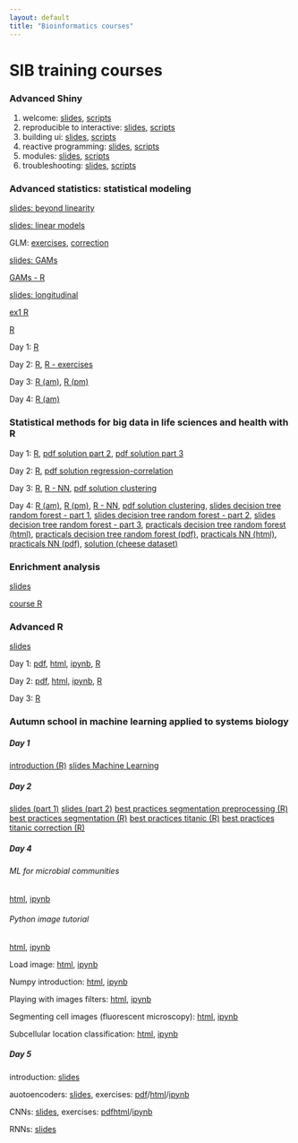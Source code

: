 ```yaml
---
layout: default
title: "Bioinformatics courses"
---
```


# SIB training courses


### Advanced Shiny

 <ol>
  <li>welcome: <a href="SIB_shiny_dec2019/advanced-shiny-sib-master/00-welcome.pdf">slides</a>, <a href="SIB_shiny_dec2019/advanced-shiny-sib-master/00-welcome.pdf">scripts</a></li>
  <li>reproducible to interactive: <a href="SIB_shiny_dec2019/advanced-shiny-sib-master/01-reproducible-to-interactive.pdf">slides</a>, <a href="SIB_shiny_dec2019/advanced-shiny-sib-master/01-reproducible-to-interactive">scripts</a></li>
  <li>building ui: <a href="SIB_shiny_dec2019/advanced-shiny-sib-master/02-building-ui.pdf">slides</a>, <a href="SIB_shiny_dec2019/advanced-shiny-sib-master/02-building-ui">scripts</a></li>
  <li>reactive programming: <a href="SIB_shiny_dec2019/advanced-shiny-sib-master/03-reactive-programming.pdf">slides</a>, <a href="SIB_shiny_dec2019/advanced-shiny-sib-master/03-react-prog">scripts</a></li>
  <li>modules: <a href="SIB_shiny_dec2019/advanced-shiny-sib-master/04-modules.pdf">slides</a>, <a href="SIB_shiny_dec2019/04-modules">scripts</a></li>
  <li>troubleshooting: <a href="SIB_shiny_dec2019/advanced-shiny-sib-master/05-troubleshooting.pdf">slides</a>, <a href="SIB_shiny_dec2019/advanced-shiny-sib-master/05-troubleshooting">scripts</a></li>
</ol> 


### Advanced statistics: statistical modeling 

<a href="SIB_advancedStat_2018/20180820-Beyond_linearity.pdf">slides: beyond linearity</a>

<a href="SIB_advancedStat_2018/20180820-linearmodels-print.pdf">slides: linear models</a>

GLM: <a href="SIB_advancedStat_2018/GLM_exo.html">exercises</a>, <a href="SIB_advancedStat_2018/correction_GLM.pdf">correction</a>

<a href="SIB_advancedStat_2018/gams_v1.pdf">slides: GAMs</a>

<a href="SIB_advancedStat_2018/gam_Q_Aug23,2018.R">GAMs - R</a>

<a href="SIB_advancedStat_2018/longitudinal_v1.pdf">slides: longitudinal</a>

<a href="SIB_advancedStat_2018/SIB_advancedStat_2018/ex1.R">ex1 R</a>

<a href="SIB_advancedStat_2018/day1.R">R</a>

Day 1: <a href="SIB_advancedStat_2018/day1.R">R</a>

Day 2: <a href="SIB_advancedStat_2018/day2.R">R</a>, <a href="SIB_advancedStat_2018/day2_exercises.R">R - exercises</a>

Day 3: <a href="SIB_advancedStat_2018/day3_am.R">R (am)</a>, <a href="SIB_advancedStat_2018/day3_pm.R">R (pm)</a>

Day 4: <a href="SIB_advancedStat_2018/day4_am.R">R (am)</a>

### Statistical methods for big data in life sciences and health with R 

Day 1: <a href="SIB_SMBD_2018/day1.R">R</a>,  <a href="SIB_SMBD_2018/day1-solution-part2.pdf">pdf solution part 2</a>, <a href="SIB_SMBD_2018/day1-solution-part3.pdf">pdf solution part 3</a>

Day 2: <a href="SIB_SMBD_2018/day2.R">R</a>,  <a href="SIB_SMBD_2018/day2-solution_regression_correlation.pdf">pdf solution regression-correlation</a>

Day 3: <a href="SIB_SMBD_2018/day3.R">R</a>, <a href="SIB_SMBD_2018/day3_NN.R">R - NN</a>, <a href="SIB_SMBD_2018/day3-solution_clustering.pdf">pdf solution clustering</a>

Day 4: <a href="SIB_SMBD_2018/day4.R">R (am)</a>, <a href="SIB_SMBD_2018/day4_afternoon.R">R (pm)</a>, <a href="SIB_SMBD_2018/day3_NN.R">R - NN</a>, <a href="SIB_SMBD_2018/day3-solution_clustering.pdf">pdf solution clustering</a>, <a href="SIB_SMBD_2018/Day4_Lecture_neuralNet_decisionTree_randomForest_1.pdf">slides decision tree random forest - part 1</a>, <a href="SIB_SMBD_2018/Day4_Lecture_neuralNet_decisionTree_randomForest_2.pdf">slides decision tree random forest - part 2</a>, <a href="SIB_SMBD_2018/Day4_Lecture_neuralNet_decisionTree_randomForest_3.pdf">slides decision tree random forest - part 3</a>, <a href="SIB_SMBD_2018/Day4_Practicals_Decision_Tree_Random_Forest.html">practicals decision tree random forest (html)</a>, <a href="SIB_SMBD_2018/Day4_Practicals_Decision_Tree_Random_Forest.pdf">practicals decision tree random forest (pdf)</a>, <a href="SIB_SMBD_2018/Day4_Practicals_Neural_Network.html">practicals NN (html)</a>,  <a href="SIB_SMBD_2018/Day4_Practicals_Neural_Network.pdf">practicals NN (pdf)</a>,  <a href="SIB_SMBD_2018/solutionCheesedataset.txt">solution (cheese dataset)</a>


### Enrichment analysis 

<a href="SIB_enrichmentAnalysis_2018/Enrichment_analysis_lecture_solution.pdf">slides</a>

<a href="SIB_enrichmentAnalysis_2018/21_03_course.R">course R</a>

### Advanced R 

<a href="SIB_advancedR_2017/slides_advancedR.pdf">slides</a>

Day 1: <a href="SIB_advancedR_2017/day1.pdf">pdf</a>,  <a href="SIB_advancedR_2017/day1.html">html</a>,  <a href="SIB_advancedR_2017/day1.ipynb">ipynb</a>,  <a href="SIB_advancedR_2017/day1.R">R</a>


Day 2: <a href="SIB_advancedR_2017/day2.pdf">pdf</a>,  <a href="SIB_advancedR_2017/day2.html">html</a>,  <a href="SIB_advancedR_2017/day2.ipynb">ipynb</a>,  <a href="SIB_advancedR_2017/day2.R">R</a>


Day 3: <a href="SIB_advancedR_2017/day3.R">R</a>
    

### Autumn school in machine learning applied to systems biology 

##### Day 1

<a href="SIB_machine_learning_Autumn_School_2017/day1/day1_introduction.R">introduction (R)</a>
<a href="SIB_machine_learning_Autumn_School_2017/day1/Machine_Learning.pdf">slides Machine Learning</a>

##### Day 2
<a href="SIB_machine_learning_Autumn_School_2017/day2/day2_eric.automn.school.november.2017_1.pdf">slides (part 1)</a>
<a href="SIB_machine_learning_Autumn_School_2017/day2/day2_eric.automn.school.november.2017_2.pdf">slides (part 2)</a>
<a href="SIB_machine_learning_Autumn_School_2017/day2/day2_bestpractices_segmentation_pre.processing.R">best practices segmentation preprocessing (R)</a>
<a href="SIB_machine_learning_Autumn_School_2017/day2/day2_bestpractices_segmentation.R">best practices segmentation (R)</a>
<a href="SIB_machine_learning_Autumn_School_2017/day2/day2_bestpractices_titanic.R">best practices titanic (R)</a>
<a href="SIB_machine_learning_Autumn_School_2017/day2/day2_bestpractices_titanic_correction.R">best practices titanic correction (R)</a>


##### Day 4

###### ML for microbial communities

<a href="SIB_machine_learning_Autumn_School_2017/day4/ML-for-microbial-communities-master/Machine_Learning_for_Microbial_Communities.html">html</a>, <a href="SIB_machine_learning_Autumn_School_2017/day4/ML-for-microbial-communities-master/Machine_Learning_for_Microbial_Communities.ipynb">ipynb</a>


###### Python image tutorial

<a href="SIB_machine_learning_Autumn_School_2017/day4/python-image-tutorial-master/Machine_Learning_for_Microbial_Communities.html">html</a>, <a href="SIB_machine_learning_Autumn_School_2017/day4/python-image-tutorial-master/Machine_Learning_for_Microbial_Communities.ipynb">ipynb</a>


Load image: <a href="SIB_machine_learning_Autumn_School_2017/day4/python-image-tutorial-master/Load_images.html">html</a>, <a href="SIB_machine_learning_Autumn_School_2017/day4/python-image-tutorial-master/Load_images.ipynb">ipynb</a>

Numpy introduction: <a href="SIB_machine_learning_Autumn_School_2017/day4/python-image-tutorial-master/Numpy_introduction.html">html</a>, <a href="SIB_machine_learning_Autumn_School_2017/day4/python-image-tutorial-master/Numpy_introduction.ipynb">ipynb</a>

Playing with images filters: <a href="SIB_machine_learning_Autumn_School_2017/day4/python-image-tutorial-master/Playing_with_images_filters.html">html</a>, <a href="SIB_machine_learning_Autumn_School_2017/day4/python-image-tutorial-master/Playing_with_images_filters.ipynb">ipynb</a>

Segmenting cell images (fluorescent microscopy): <a href="SIB_machine_learning_Autumn_School_2017/day4/python-image-tutorial-master/Segmenting_cell_images_fluorescent_microscopy.html">html</a>, <a href="SIB_machine_learning_Autumn_School_2017/day4/python-image-tutorial-master/Segmenting_cell_images_fluorescent_microscopy.ipynb">ipynb</a>

Subcellular location classification: <a href="SIB_machine_learning_Autumn_School_2017/day4/python-image-tutorial-master/Subcellular_Location_Classification.html">html</a>, <a href="SIB_machine_learning_Autumn_School_2017/day4/python-image-tutorial-master/Subcellular_Location_Classification.ipynb">ipynb</a>

##### Day 5

introduction: <a href="SIB_machine_learning_Autumn_School_2017/day5/DeepLearning_Intro.pdf">slides</a>

auotoencoders: <a href="SIB_machine_learning_Autumn_School_2017/day5/DeepLearning_Autoencoders.pdf">slides</a>, exercises: <a href="SIB_machine_learning_Autumn_School_2017/day5/ae.pdf">pdf</a>/<a href="SIB_machine_learning_Autumn_School_2017/day5/ae.html">html</a>/<a href="SIB_machine_learning_Autumn_School_2017/day5/ae.ipynb">ipynb</a>

CNNs: <a href="SIB_machine_learning_Autumn_School_2017/day5/DeepLearning_ConvolutionalNeuralNetworks.pdf">slides</a>, exercises: <a href="SIB_machine_learning_Autumn_School_2017/day5/cnn.pdf">pdf</a><a href="SIB_machine_learning_Autumn_School_2017/day5/cnn.html">html</a>/<a href="SIB_machine_learning_Autumn_School_2017/day5/cnn.ipynb">ipynb</a>

RNNs: <a href="SIB_machine_learning_Autumn_School_2017/day5/DeepLearning_RecurrentNeuralNetworks.pdf">slides</a>





